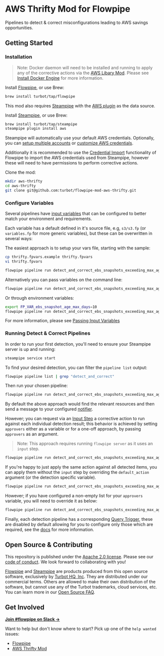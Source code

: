 # AWS Thrifty Mod for Flowpipe

Pipelines to detect & correct misconfigurations leading to AWS savings opportunities.

## Getting Started

### Installation

> Note: Docker daemon will need to be installed and running to apply any of the corrective actions via the [AWS Libary Mod](https://github.com/turbot/flowpipe-mod-aws). Please see [Install Docker Engine](https://docs.docker.com/engine/install/) for more information.

Install [Flowpipe](https://flowpipe.io/downloads), or use Brew:

```sh
brew install turbot/tap/flowpipe
```

This mod also requires [Steampipe](https://steampipe.io) with the [AWS plugin](https://hub.steampipe.io/plugins/turbot/aws) as the data source. 

Install [Steampipe](https://steampipe.io/downloads), or use Brew:

```sh
brew install turbot/tap/steampipe
steampipe plugin install aws
```

Steampipe will automatically use your default AWS credentials. Optionally, you can [setup multiple accounts](https://hub.steampipe.io/plugins/turbot/aws#multi-account-connections) or [customize AWS credentials](https://hub.steampipe.io/plugins/turbot/aws#configuring-aws-credentials).

Additionally it is recommended to use the [Credential Import](https://flowpipe.io/docs/reference/config-files/credential_import) functionality of Flowpipe to import the AWS credentials used from Steampipe, however these will need to have permissions to perform corrective actions.

Clone the mod:

```sh
mkdir aws-thrifty
cd aws-thrifty
git clone git@github.com:turbot/flowpipe-mod-aws-thrifty.git
```

### Configure Variables

Several pipelines have [input variables](https://flowpipe.io/docs/build/mod-variables#input-variables) that can be configured to better match your environment and requirements.

Each variable has a default defined in it's source file, e.g, `s3/s3.fp` (or `variables.fp` for more generic variables), but these can be overwritten in several ways:

The easiest approach is to setup your vars file, starting with the sample:

```sh
cp thrifty.fpvars.example thrifty.fpvars
vi thrifty.fpvars

flowpipe pipeline run detect_and_correct_ebs_snapshots_exceeding_max_age --var-file=thrifty.fpvars
```

Alternatively you can pass variables on the command line:

```sh
flowpipe pipeline run detect_and_correct_ebs_snapshots_exceeding_max_age --var=ebs_snapshot_age_max_days=10
```

Or through environment variables:

```sh
export FP_VAR_ebs_snapshot_age_max_days=10
flowpipe pipeline run detect_and_correct_ebs_snapshots_exceeding_max_age
```

For more information, please see [Passing Input Variables](https://flowpipe.io/docs/build/mod-variables#passing-input-variables)

### Running Detect & Correct Pipelines

In order to run your first detection, you'll need to ensure your Steampipe server is up and running:
```sh
steampipe service start
```

To find your desired detection, you can filter the `pipeline list` output:
```sh
flowpipe pipeline list | grep "detect_and_correct"
```

Then run your chosen pipeline:
```sh
flowpipe pipeline run detect_and_correct_ebs_snapshots_exceeding_max_age
```

By default the above approach would find the relevant resources and then send a message to your configured [notifier](https://flowpipe.io/docs/reference/config-files/notifier).

However;  you can request via an [Input Step](https://flowpipe.io/docs/build/input) a corrective action to run against each individual detection result; this behavior is achieved by setting `approvers` either as a variable or for a one-off approach, by passing `approvers` as an argument.

> Note: This approach requires running `flowpipe server` as it uses an `input` step.

```sh
flowpipe pipeline run detect_and_correct_ebs_snapshots_exceeding_max_age --host local --arg='approvers=["default"]'
```

If you're happy to just apply the same action against all detected items, you can apply them without the `input` step by overriding the `default_action` argument (or the detection specific variable).
```sh
flowpipe pipeline run detect_and_correct_ebs_snapshots_exceeding_max_age --arg='default_action="delete_snapshot"'
```

However; if you have configured a non-empty list for your `approvers` variable, you will need to override it as below:
```sh
flowpipe pipeline run detect_and_correct_ebs_snapshots_exceeding_max_age --arg='approvers=[]' --arg='default_action="delete_snapshot"'
```

Finally, each detection pipeline has a corresponding [Query Trigger](https://flowpipe.io/docs/flowpipe-hcl/trigger/query), these are disabled by default allowing for you to configure only those which are required, see the [docs](https://hub.flowpipe.io/mods/turbot/aws-thrifty/triggers) for more information.

## Open Source & Contributing

This repository is published under the [Apache 2.0 license](https://www.apache.org/licenses/LICENSE-2.0). Please see our [code of conduct](https://github.com/turbot/.github/blob/main/CODE_OF_CONDUCT.md). We look forward to collaborating with you!

[Flowpipe](https://flowpipe.io) and [Steampipe](https://steampipe.io) are products produced from this open source software, exclusively by [Turbot HQ, Inc](https://turbot.com). They are distributed under our commercial terms. Others are allowed to make their own distribution of the software, but cannot use any of the Turbot trademarks, cloud services, etc. You can learn more in our [Open Source FAQ](https://turbot.com/open-source).

## Get Involved

**[Join #flowpipe on Slack →](https://turbot.com/community/join)**

Want to help but don't know where to start? Pick up one of the `help wanted` issues:

- [Flowpipe](https://github.com/turbot/flowpipe/labels/help%20wanted)
- [AWS Thrifty Mod](https://github.com/turbot/flowpipe-mod-aws-thrifty/labels/help%20wanted)